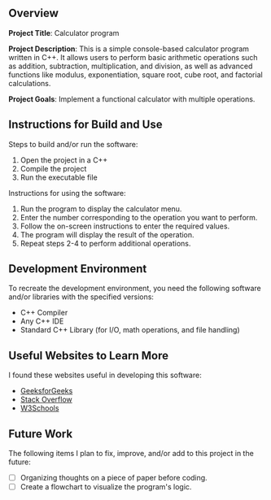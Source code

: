 ## Overview

**Project Title**: Calculator program

**Project Description**: This is a simple console-based calculator program written in C++. 
It allows users to perform basic arithmetic operations such as addition, subtraction, multiplication, and division, as well as advanced functions like modulus, 
exponentiation, square root, cube root, and factorial calculations.

**Project Goals**: Implement a functional calculator with multiple operations.

## Instructions for Build and Use

Steps to build and/or run the software:

1. Open the project in a C++
2. Compile the project
3. Run the executable file

Instructions for using the software:

1. Run the program to display the calculator menu.
2. Enter the number corresponding to the operation you want to perform.
3. Follow the on-screen instructions to enter the required values.
4. The program will display the result of the operation.
5. Repeat steps 2-4 to perform additional operations.

## Development Environment 

To recreate the development environment, you need the following software and/or libraries with the specified versions:

* C++ Compiler
* Any C++ IDE 
* Standard C++ Library (for I/O, math operations, and file handling)

## Useful Websites to Learn More

I found these websites useful in developing this software: 

* [GeeksforGeeks](https://www.geeksforgeeks.org/)
* [Stack Overflow](https://stackoverflow.com/questions)
* [W3Schools](https://www.w3schools.com/cpp/default.asp)

## Future Work

The following items I plan to fix, improve, and/or add to this project in the future:

* [ ] Organizing thoughts on a piece of paper before coding.
* [ ] Create a flowchart to visualize the program's logic.
